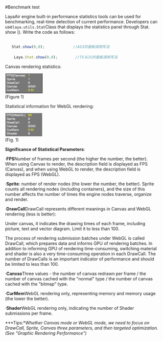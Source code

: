 #Benchmark test



LayaAir engine built-in performance statistics tools can be used for benchmarking, real-time detection of current performance. Developers can use`laya.utils.Stat`Class that displays the statistics panel through Stat. show (). Write the code as follows:




```javascript

   Stat.show(0,0);             //AS3的面板调用写法       

    Laya.Stat.show(0,0);        //TS与JS的面板调用写法
```


Canvas rendering statistics:

​![1](img/1.png)<br/>
(Figure 1)

Statistical information for WebGL rendering:

​![图片1.png](img/2.png)<br/>
(Fig. 1)


 



**Significance of Statistical Parameters**:

·**FPS**Number of frames per second (the higher the number, the better).
When using Canvas to render, the description field is displayed as FPS (Canvas), and when using WebGL to render, the description field is displayed as FPS (WebGL).

·**Sprite**: number of render nodes (the lower the number, the better).
Sprite counts all rendering nodes (including containers), and the size of this number affects the number of times the engine nodes traverse, organize and render.

·**DrawCall**DrawCall represents different meanings in Canvas and WebGL rendering (less is better):

Under canvas, it indicates the drawing times of each frame, including picture, text and vector diagram. Limit it to less than 100.

The process of rendering submission batches under WebGL is called DrawCall, which prepares data and informs GPU of rendering batches. In addition to informing GPU of rendering time-consuming, switching material and shader is also a very time-consuming operation in each DrawCall. The number of DrawCalls is an important indicator of performance and should be limited to less than 100.

·**Canvas**Three values - the number of canvas redrawn per frame / the number of canvas cached with the "normal" type / the number of canvas cached with the "bitmap" type.

·**CurMem**WebGL rendering only, representing memory and memory usage (the lower the better).

·**Shader**WebGL rendering only, indicating the number of Shader submissions per frame.

***Tips:**Whether Canvas mode or WebGL mode, we need to focus on DrawCall, Sprite, Canvas three parameters, and then targeted optimization. (See "Graphic Rendering Performance")*


 